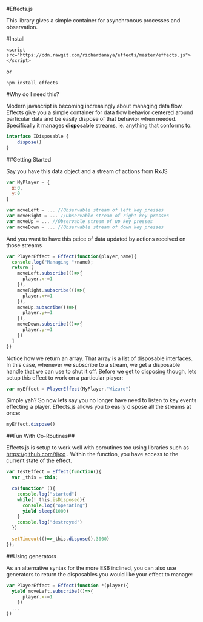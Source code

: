 #Effects.js

This library gives a simple container for asynchronous processes and observation.  

#Install

```
<script src="https://cdn.rawgit.com/richardanaya/effects/master/effects.js"></script>
```

or

```
npm install effects
```

#Why do I need this?

Modern javascript is becoming increasingly about managing data flow.  Effects give you a simple container for data flow behavior centered around particular data and be easily dispose of that behavior when needed.  Specifically it manages **disposable** streams, ie. anything that conforms to:

```javascript
interface IDisposable {
    dispose()
}
```

##Getting Started

Say you have this data object and a stream of actions from RxJS

```javascript
var MyPlayer = {
  x:0,
  y:0
}

var moveLeft = ... //Observable stream of left key presses
var moveRight = ... //Observable stream of right key presses
var moveUp = ... //Observable stream of up key presses
var moveDown = ... //Observable stream of down key presses
```

And you want to have this peice of data updated by actions received on those streams

```javascript
var PlayerEffect = Effect(function(player,name){
  console.log("Managing "+name);
  return [
    moveLeft.subscribe(()=>{
      player.x-=1
    }),
    moveRight.subscribe(()=>{
      player.x+=1
    }),
    moveUp.subscribe(()=>{
      player.y+=1
    }),
    moveDown.subscribe(()=>{
      player.y-=1
    })
  ]
})
```

Notice how we return an array. That array is  a list of disposable interfaces. In this case, whenever we subscribe to a stream, we get a disposable handle that we can use to shut it off.  Before we get to disposing though, lets setup this effect to work on a particular player:

```javascript
var myEffect = PlayerEffect(MyPlayer,"Wizard")
```

Simple yah? So now lets say you no longer have need to listen to key events effecting a player. Effects.js allows you to easily dispose all the streams at once:

```javascript
myEffect.dispose()
```

##Fun With Co-Routines##

Effects.js is setup to work well with coroutines too using libraries such as https://github.com/tj/co . Within the function, you have access to the current state of the effect.

```javascript
var TestEffect = Effect(function(){
  var _this = this;

  co(function* (){
    console.log("started")
    while(!_this.isDisposed){
      console.log("operating")
      yield sleep(1000)
    }
    console.log("destroyed")
  })

  setTimeout(()=>_this.dispose(),3000)
});
```

##Using generators

As an alternative syntax for the more ES6 inclined, you can also use generators to return the disposables you would like your effect to manage:

```javascript
var PlayerEffect = Effect(function *(player){
  yield moveLeft.subscribe(()=>{
      player.x-=1
    })
  ...
})
```
